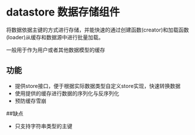# datastore 数据存储组件

将数据依据主键的方式进行存储，并能快速的通过创建函数(creator)和加载函数(loader)从缓存和数据源中进行批量加载。

一般用于作为用户或者其他数据模型的缓存

## 功能
* 提供store接口，便于根据实际数据类型自定义store实现，快速转换数据
* 使用提供的缓存进行数据的序列化与反序列化
* 预防缓存雪崩

##缺点

* 只支持字符串类型的主键